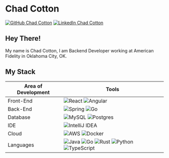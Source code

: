 # Chad Cotton

[![GitHub Chad Cotton](https://img.shields.io/github/followers/chadc1050?style=social)](https://github.com/chadc1050)
[![LinkedIn Chad Cotton](https://img.shields.io/badge/-Chad%20Cotton-blue?style=socia;&logo=Linkedin&logoColor=white&link=https://www.linkedin.com/in/chadcotton)](https://www.linkedin.com/in/chad-cotton-1b1896197/)

## Hey There!

My name is Chad Cotton, I am Backend Developer working at American Fidelity in Oklahoma City, OK.

## My Stack

| Area of Development | Tools                                                                                                                                                                                                                                                                                                                                                                                                                                             |
|---------------------|---------------------------------------------------------------------------------------------------------------------------------------------------------------------------------------------------------------------------------------------------------------------------------------------------------------------------------------------------------------------------------------------------------------------------------------------------|
| Front-End           | ![React](https://img.shields.io/badge/react-%2320232a.svg?style=for-the-badge&logo=react&logoColor=%2361DAFB) ![Angular](https://img.shields.io/badge/angular-%23DD0031.svg?style=for-the-badge&logo=angular&logoColor=white)                                                                                                                                                                                                                     |
| Back-End            | ![Spring](https://img.shields.io/badge/spring-%236DB33F.svg?style=for-the-badge&logo=spring&logoColor=white) ![Go](https://img.shields.io/badge/go-%2300ADD8.svg?style=for-the-badge&logo=go&logoColor=white)                                                                                                                                                                                                                                     |
| Database            | ![MySQL](https://img.shields.io/badge/mysql-%2300f.svg?style=for-the-badge&logo=mysql&logoColor=white)  ![Postgres](https://img.shields.io/badge/postgres-%23316192.svg?style=for-the-badge&logo=postgresql&logoColor=white)                                                                                                                                                                                                                      |
| IDE                 | ![IntelliJ IDEA](https://img.shields.io/badge/IntelliJIDEA-000000.svg?style=for-the-badge&logo=intellij-idea&logoColor=white)                                                                                                                                                                                                                                                                                                                     |
| Cloud               | ![AWS](https://img.shields.io/badge/AWS-%23FF9900.svg?style=for-the-badge&logo=amazon-aws&logoColor=white) ![Docker](https://img.shields.io/badge/docker-%230db7ed.svg?style=for-the-badge&logo=docker&logoColor=white)                                                                                                                                                                                                                           |
| Languages           | ![Java](https://img.shields.io/badge/java-%23ED8B00.svg?style=for-the-badge&logo=java&logoColor=white) ![Go](https://img.shields.io/badge/go-%2300ADD8.svg?style=for-the-badge&logo=go&logoColor=white) ![Rust](https://img.shields.io/badge/Rust-000000?style=for-the-badge&logo=rust&logoColor=white) ![Python](https://img.shields.io/badge/python-3670A0?style=for-the-badge&logo=python&logoColor=ffdd54) ![TypeScript](https://img.shields.io/badge/typescript-%23007ACC.svg?style=for-the-badge&logo=typescript&logoColor=white) |


